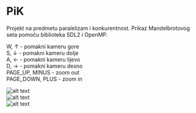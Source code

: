 # PiK
Projekt na predmetu paralelizam i konkurentnost. Prikaz Mandelbrotovog seta pomoću biblioteka SDL2 i OpenMP.

W, ↑ - pomakni kameru gore <br />
S, ↓ - pomakni kameru dolje <br />
A, ← - pomakni kameru lijevo <br />
D, → - pomakni kameru desno <br />
PAGE_UP, MINUS - zoom out <br />
PAGE_DOWN, PLUS - zoom in <br />

![alt text](https://github.com/Mijudin/PiK/blob/main/screenshot1.png?raw=true) <br />
![alt text](https://github.com/Mijudin/PiK/blob/main/screenshot2.png?raw=true) <br />
![alt text](https://github.com/Mijudin/PiK/blob/main/screenshot3.png?raw=true) <br />